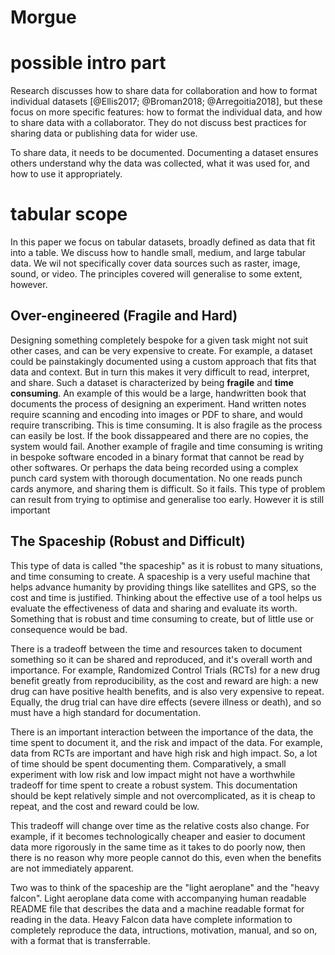# Morgue

# possible intro part

Research discusses how to share data for collaboration and how to format individual datasets [@Ellis2017; @Broman2018; @Arregoitia2018], but these focus on more specific features: how to format the individual data, and how to share data with a collaborator. They do not discuss best practices for sharing data or publishing data for wider use.

To share data, it needs to be documented. Documenting a dataset ensures others understand why the data was collected, what it was used for, and how to use it appropriately.

# tabular scope

In this paper we focus on tabular datasets, broadly defined as data that fit into a table. We discuss how to handle small, medium, and large tabular data. We wil not specifically cover data sources such as raster, image, sound, or video. The principles covered will generalise to some extent, however.

## Over-engineered (Fragile and Hard)

Designing something completely bespoke for a given task might not suit other cases, and can be very expensive to create. For example, a dataset could be painstakingly documented using a custom approach that fits that data and context. But in turn this makes it very difficult to read, interpret, and share. Such a dataset is characterized by being **fragile** and **time consuming**. An example of this would be a large, handwritten book that documents the process of designing an experiment. Hand written notes require scanning and encoding into images or PDF to share, and would require transcribing. This is time consuming. It is also fragile as the process can easily be lost. If the book dissappeared and there are no copies, the system would fail. Another example of fragile and time consuming is writing in bespoke software encoded in a binary format that cannot be read by other softwares. Or perhaps the data being recorded using a complex punch card system with thorough documentation. No one reads punch cards anymore, and sharing them is difficult. So it fails. This type of problem can result from trying to optimise and generalise too early. However it is still important

## The Spaceship (Robust and Difficult)

This type of data is called "the spaceship" as it is robust to many situations, and time consuming to create. A spaceship is a very useful machine that helps advance humanity by providing things like satellites and GPS, so the cost and time is justified. Thinking about the effective use of a tool helps us evaluate the effectiveness of data and sharing and evaluate its worth. Something that is robust and time consuming to create, but of little use or consequence would be bad.

There is a tradeoff between the time and resources taken to document something so it can be shared and reproduced, and it's overall worth and importance. For example, Randomized Control Trials (RCTs) for a new drug benefit greatly from reproducibility, as the cost and reward are high: a new drug can have positive health benefits, and is also very expensive to repeat. Equally, the drug trial can have dire effects (severe illness or death), and so must have a high standard for documentation.

There is an important interaction between the importance of the data, the time spent to document it, and the risk and impact of the data. For example, data from RCTs are important and have high risk and high impact. So, a lot of time should be spent documenting them. Comparatively, a small experiment with low risk and low impact might not have a worthwhile tradeoff for time spent to create a robust system. This documentation should be kept relatively simple and not overcomplicated, as it is cheap to repeat, and the cost and reward could be low.

This tradeoff will change over time as the relative costs also change. For example, if it becomes technologically cheaper and easier to document data more rigorously in the same time as it takes to do poorly now, then there is no reason why more people cannot do this, even when the benefits are not immediately apparent.

Two was to think of the spaceship are the "light aeroplane" and the "heavy falcon". Light aeroplane data come with accompanying human readable README file that describes the data and a machine readable format for reading in the data. Heavy Falcon data have complete information to completely reproduce the data, intructions, motivation, manual, and so on, with a format that is transferrable.
